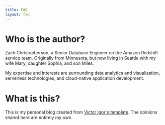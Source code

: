 ```yaml
---
title: FAQ
layout: faq
---
```


# Who is the author?
Zach Christopherson, a Senior Database Engineer on the Amazon Redshift service team. Originally from Minnesota, but now living in Seattle with my wife Mary, daughter Sophia, and son Miles. 

My expertise and interests are surrounding data analytics and visualization, serverless technologies, and cloud-native application development.

# What is this?
This is my personal blog created from [Victor Igor's template](https://github.com/victorvoid/space-jekyll-template). The opinions shared here are entirely my own. 

